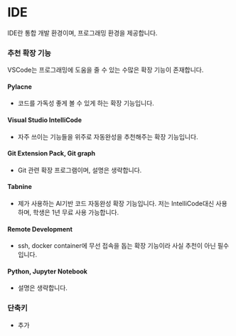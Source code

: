 # IDE

IDE란 통합 개발 환경이며, 프로그래밍 환경을 제공합니다.


### 추천 확장 기능

VSCode는 프로그래밍에 도움을 줄 수 있는 수많은 확장 기능이 존재합니다.

#### Pylacne

- 코드를 가독성 좋게 볼 수 있게 하는 확장 기능입니다.

#### Visual Studio IntelliCode

- 자주 쓰이는 기능들을 위주로 자동완성을 추천해주는 확장 기능입니다.

#### Git Extension Pack, Git graph

- Git 관련 확장 프로그램이며, 설명은 생략합니다.

#### Tabnine

- 제가 사용하는 AI기반 코드 자동완성 확장 기능입니다. 저는 IntelliCode대신 사용하며, 학생은 1년 무료 사용 가능합니다.

#### Remote Development

- ssh, docker container에 무선 접속을 돕는 확장 기능이라 사실 추천이 아닌 필수입니다.

#### Python, Jupyter Notebook

- 설명은 생략합니다.



### 단축키

- 추가 
